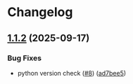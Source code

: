 # Changelog

## [1.1.2](https://github.com/ALameLlama/certbot-dns-synergy-wholesale/compare/v1.1.1...v1.1.2) (2025-09-17)


### Bug Fixes

* python version check ([#8](https://github.com/ALameLlama/certbot-dns-synergy-wholesale/issues/8)) ([ad7bee5](https://github.com/ALameLlama/certbot-dns-synergy-wholesale/commit/ad7bee52564a154dbf577974733918e9ad5b661a))
